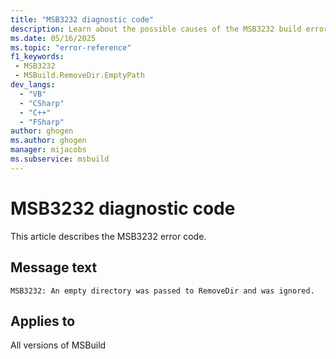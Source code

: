 ```yaml
---
title: "MSB3232 diagnostic code"
description: Learn about the possible causes of the MSB3232 build error, and get troubleshooting tips.
ms.date: 05/16/2025
ms.topic: "error-reference"
f1_keywords:
 - MSB3232
 - MSBuild.RemoveDir.EmptyPath
dev_langs:
  - "VB"
  - "CSharp"
  - "C++"
  - "FSharp"
author: ghogen
ms.author: ghogen
manager: mijacobs
ms.subservice: msbuild
---
```


# MSB3232 diagnostic code

<!-- :::ErrorDefinitionDescription::: -->
<!-- :::editable-content name="introDescription"::: -->
This article describes the MSB3232 error code.
<!-- :::editable-content-end::: -->

## Message text

<!-- :::editable-content name="messageText"::: -->
`MSB3232: An empty directory was passed to RemoveDir and was ignored.`
<!-- :::editable-content-end::: -->
<!-- MSB3232: An empty directory was passed to RemoveDir and was ignored. -->

<!-- :::editable-content name="postOutputDescription"::: -->
<!--
{StrBegin="MSB3232: "}
-->
<!-- :::editable-content-end::: -->
<!-- :::ErrorDefinitionDescription-end::: -->

## Applies to

All versions of MSBuild
